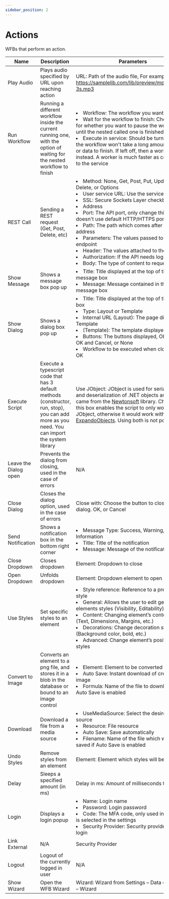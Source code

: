 ```yaml
---
sidebar_position: 2
---
```


# Actions

WFBs that perform an action.

| Name                  | Description                                                                                                                                     | Parameters                                                                                                                                                                                                                                                                                                                                                                                                                                                                                                                           | Result                                                       |
| --------------------- | ----------------------------------------------------------------------------------------------------------------------------------------------- | ------------------------------------------------------------------------------------------------------------------------------------------------------------------------------------------------------------------------------------------------------------------------------------------------------------------------------------------------------------------------------------------------------------------------------------------------------------------------------------------------------------------------------------ | ------------------------------------------------------------ |
| Play Audio            | Plays audio specified by URL upon reaching action                                                                                               | URL: Path of the audio file, For example: https://samplelib.com/lib/preview/mp3/sample-3s.mp3                                                                                                                                                                                                                                                                                                                                                                                                                                        | N/A                                                          |
| Run Workflow          | Running a different workflow inside the current running one, with the option of waiting for the nested workflow to finish                       | <li>Workflow: The workflow you want to run</li><li>Wait for the workflow to finish: Checkmark for whether you want to pause the workflow until the nested called one is finished</li><li>Execute in service: Should be turned on if the workflow won't take a long amount of time or data to finish. If left off, then a worker is used instead. A worker is much faster as compared to the service</li>                                                                                                                             | N/A                                                          |
| REST Call             | Sending a REST request (Get, Post, Delete, etc)                                                                                                 | <li>Method: None, Get, Post, Put, Update, Delete, or Options</li><li>User service URL: Use the service url</li><li>SSL: Secure Sockets Layer checkbox</li><li>Address</li><li>Port: The API port, only change this if the API doesn't use default HTTP/HTTPS ports</li><li>Path: The path which comes after this address</li><li>Parameters: The values passed to the API endpoint</li><li>Header: The values attached to the header</li><li>Authorization: If the API needs login</li><li>Body: The type of content to request</li> | Returns a current parameter                                  |
| Show Message          | Shows a message box pop up                                                                                                                      | <li>Title: Title displayed at the top of the message box</li><li>Message: Message contained in the message box</li>                                                                                                                                                                                                                                                                                                                                                                                                                  | N/A                                                          |
| Show Dialog           | Shows a dialog box pop up                                                                                                                       | <li>Title: Title displayed at the top of the dialog box</li><li>Type: Layout or Template</li><li>Internal URL (Layout): The page displayed Template</li><li>(Template): The template displayed</li><li>Buttons: The buttons displayed, OK, Cancel, OK and Cancel, or None</li><li>Workflow to be executed when closing with OK</li>                                                                                                                                                                                                  | Returns a current parameter                                  |
| Execute Script        | Execute a typescript code that has 3 default methods (constructor, run, stop), you can add more as you need. You can import the system library | Use JObject: JObject is used for serialization and deserialization of .NET objects and JSON, it came from the [Newtonsoft](https://www.newtonsoft.com/json) library. Checking this box enables the script to only work with JObject, otherwise it would work with [ExpandoObjects](https://learn.microsoft.com/en-us/dotnet/api/system.dynamic.expandoobject?view=net-7.0). Using both is not possible                                                                                                                              | Returns a current parameter                                  |
| Leave the Dialog open | Prevents the dialog from closing, used in the case of errors                                                                                    |                                                                                                                                                    N/A                                                                                                                                                                                                                                                                                                                                                                                  |                      N/A                                        |
| Close Dialog          | Closes the dialog option, used in the case of errors                                                                                            | Close with: Choose the button to close the dialog. OK, or Cancel                                                                                                                                                                                                                                                                                                                                                                                                                                                                    |                       N/A                                       |
| Send Notification     | Shows a notification box in the bottom right corner                                                                                             | <li>Message Type: Success, Warning, Error, and Information</li><li>Title: Title of the notification</li><li>Message: Message of the notification</li>                                                                                                                                                                                                                                                                                                                                                                                |              N/A                                                |
| Close Dropdown        | Closes dropdown                                                                                                                                 | Element: Dropdown to close                                                                                                                                                                                                                                                                                                                                                                                                                                                                                                           |              N/A                                                |
| Open Dropdown         | Unfolds dropdown                                                                                                                                | Element: Dropdown element to open                                                                                                                                                                                                                                                                                                                                                                                                                                                                                                    |                                           N/A                   |
| Use Styles            | Set specific styles to an element                                                                                                               | <li>Style reference: Reference to a predefined style</li><li>General: Allows the user to edit general elements styles (Visibility, Editability)</li><li>Content: Changing element’s content styles (Text, Dimensions, Margins, etc.) </li><li>Decorations: Change decoration styling (Background color, bold, etc.) </li><li>Advanced: Change element’s positioning styles</li>                                                                                                                                                      |                           N/A                                   |
| Convert to Image      | Converts an element to a png file, and stores it in a blob in the database or bound to an image control                                         | <li>Element: Element to be converted to png </li><li>Auto Save: Instant download of created image </li><li>Formula: Name of the file to download when Auto Save is enabled </li>                                                                                                                                                                                                                                                                                                                                                     | Returns a current parameter with the Base64 URL of the image |
| Download              | Download a file from a media source                                                                                                             | <li>UseMediaSource: Select the desired media source </li><li>Resource: File resource </li><li>Auto Save: Save automatically </li><li>Filename: Name of the file which will be saved if Auto Save is enabled </li>                                                                                                                                                                                                                                                                                                                    |                              N/A                                |
| Undo Styles           | Remove styles from an element                                                                                                                   | Element: Element which styles will be removed                                                                                                                                                                                                                                                                                                                                                                                                                                                                                        |               N/A                                               |
| Delay                 | Sleeps a specified amount (in ms)                                                                                                               | Delay in ms: Amount of milliseconds to sleep                                                                                                                                                                                                                                                                                                                                                                                                                                                                                         |                    N/A                                          |
| Login                 | Displays a login popup                                                                                                                          | <li>Name: Login name </li><li>Password: Login password </li><li>Code: The MFA code, only used in case MFA is selected in the settings</li><li>Security Provider: Security provider of the login </li>                                                                                                                                                                                                                                                                                                                                |                       N/A                                       |
| Link External         |                             N/A                                                                                                                    | Security Provider                                                                                                                                                                                                                                                                                                                                                                                                                                                                                                                    | N/A                                                             |
| Logout                | Logout of the currently logged in user                                                                                                          |                                                                                                                                                                                                                                                                                                                                                                                                                                                                                                                              N/A        |                      N/A                                        |
| Show Wizard           | Open the WFB Wizard                                                                                                                             | Wizard: Wizard from Settings – Data – Workflow – Wizard                                                                                                                                                                                                                                                                                                                                                                                                                                                                              |                             N/A                                 |
